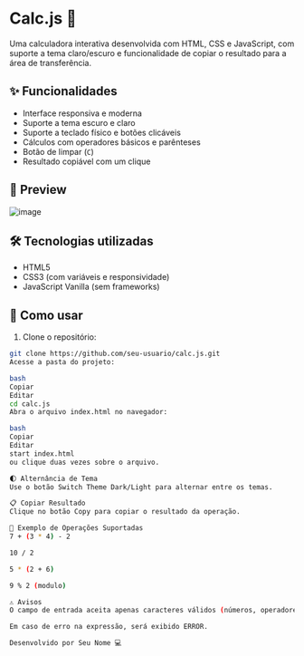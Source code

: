 # Calc.js 🧮

Uma calculadora interativa desenvolvida com HTML, CSS e JavaScript, com suporte a tema claro/escuro e funcionalidade de copiar o resultado para a área de transferência.

## ✨ Funcionalidades

- Interface responsiva e moderna
- Suporte a tema escuro e claro
- Suporte a teclado físico e botões clicáveis
- Cálculos com operadores básicos e parênteses
- Botão de limpar (`C`)
- Resultado copiável com um clique

## 📸 Preview

![image](https://github.com/user-attachments/assets/3d6fd544-b05e-4f08-bc76-d956c478da7a)

## 🛠️ Tecnologias utilizadas

- HTML5
- CSS3 (com variáveis e responsividade)
- JavaScript Vanilla (sem frameworks)

## 🚀 Como usar

1. Clone o repositório:

```bash
git clone https://github.com/seu-usuario/calc.js.git
Acesse a pasta do projeto:

bash
Copiar
Editar
cd calc.js
Abra o arquivo index.html no navegador:

bash
Copiar
Editar
start index.html
ou clique duas vezes sobre o arquivo.

🌓 Alternância de Tema
Use o botão Switch Theme Dark/Light para alternar entre os temas.

📋 Copiar Resultado
Clique no botão Copy para copiar o resultado da operação.

🧪 Exemplo de Operações Suportadas
7 + (3 * 4) - 2

10 / 2

5 * (2 + 6)

9 % 2 (modulo)

⚠️ Avisos
O campo de entrada aceita apenas caracteres válidos (números, operadores e parênteses).

Em caso de erro na expressão, será exibido ERROR.

Desenvolvido por Seu Nome 💻
